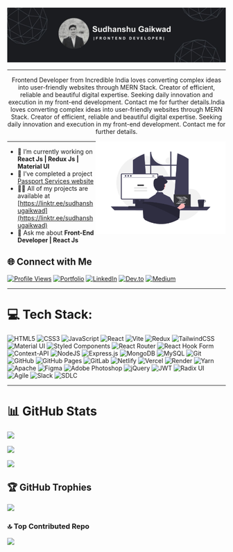 
![Demo JPG](https://github.com/sudhanshu1919/sudhanshu1919/blob/main/SudhanshuBg.jpg)
<hr></hr>


<p align="center">Frontend Developer from Incredible India loves converting complex ideas into user-friendly websites through MERN Stack.
Creator of efficient, reliable and beautiful digital expertise. 
Seeking daily innovation and execution in my front-end development.
Contact me for further details.India loves converting complex ideas into user-friendly websites through MERN Stack.
Creator of efficient, reliable and beautiful digital expertise. 
Seeking daily innovation and execution in my front-end development.
Contact me for further details.</p>






<p>
    <img src="https://github.com/sudhanshu1919/sudhanshu1919/blob/main/sgProgramming.png" alt="Demo GIF" width="300" align="right">
    <hr></hr>
</p>



- 🌱 I’m currently working on **React Js | Redux Js | Material UI**
- 👯 I’ve completed a project [Passport Services website ](https://passportservicefrontend.onrender.com)
- 👨‍💻 All of my projects are available at [https://linktr.ee/sudhanshugaikwad](https://linktr.ee/sudhanshugaikwad)
- 💬 Ask me about **Front-End Developer | React Js**


## 🌐 Connect with Me

[![Profile Views](https://visitcount.itsvg.in/api?id=sudhanshu1919&label=Profile%20Views&color=12&icon=5&pretty=true)](https://visitcount.itsvg.in)
[![Portfolio](https://img.shields.io/badge/Portfolio-%23000000.svg?style=flat&logo=firefox&logoColor=%23FF7139)](https://sudhanshugaikwad.netlify.app/)
[![LinkedIn](https://img.shields.io/badge/LinkedIn-0A66C2?style=flat&logo=linkedin&logoColor=white)](https://www.linkedin.com/in/sudhanshugaikwad)
[![Dev.to](https://img.shields.io/badge/Dev.to-0A0A0A?style=flat&logo=dev.to&logoColor=white)](https://dev.to/sudhanshudevelopers)
[![Medium](https://img.shields.io/badge/Medium-12100E?style=flat&logo=medium&logoColor=white)](https://medium.com/@sudhanshudeveloper)






<hr></hr>



    
# 💻 Tech Stack:

<!-- Frontend -->


![HTML5](https://img.shields.io/badge/html5-%23E34F26.svg?style=flat&logo=html5&logoColor=white)
![CSS3](https://img.shields.io/badge/css3-%231572B6.svg?style=flat&logo=css3&logoColor=white)
![JavaScript](https://img.shields.io/badge/javascript-%23323330.svg?style=flat&logo=javascript&logoColor=%23F7DF1E)
![React](https://img.shields.io/badge/react-%2320232a.svg?style=flat&logo=react&logoColor=%2361DAFB)
![Vite](https://img.shields.io/badge/Vite-%23646CFF.svg?style=flat&logo=vite&logoColor=white)
![Redux](https://img.shields.io/badge/redux-%23593d88.svg?style=flat&logo=redux&logoColor=white)
![TailwindCSS](https://img.shields.io/badge/tailwindcss-%2338B2AC.svg?style=flat&logo=tailwind-css&logoColor=white)
![Material UI](https://img.shields.io/badge/MUI-%230081CB.svg?style=flat&logo=mui&logoColor=white)
![Styled Components](https://img.shields.io/badge/styled--components-DB7093?style=flat&logo=styled-components&logoColor=white)
![React Router](https://img.shields.io/badge/React_Router-CA4245?style=flat&logo=react-router&logoColor=white)
![React Hook Form](https://img.shields.io/badge/React%20Hook%20Form-%23EC5990.svg?style=flat&logo=reacthookform&logoColor=white)
![Context-API](https://img.shields.io/badge/Context--Api-000000?style=flat&logo=react)<!-- Backend --> 
![NodeJS](https://img.shields.io/badge/node.js-6DA55F?style=flat&logo=node.js&logoColor=white)
![Express.js](https://img.shields.io/badge/express.js-%23404d59.svg?style=flat&logo=express&logoColor=%2361DAFB)<!-- Database -->
![MongoDB](https://img.shields.io/badge/MongoDB-%234ea94b.svg?style=flat&logo=mongodb&logoColor=white)
![MySQL](https://img.shields.io/badge/mysql-4479A1.svg?style=flat&logo=mysql&logoColor=white)<!-- DevOps & Hosting -->
![Git](https://img.shields.io/badge/git-%23F05033.svg?style=flat&logo=git&logoColor=white)
![GitHub](https://img.shields.io/badge/github-%23121011.svg?style=flat&logo=github&logoColor=white)
![GitHub Pages](https://img.shields.io/badge/github%20pages-121013?style=flat&logo=github&logoColor=white)
![GitLab](https://img.shields.io/badge/gitlab-%23181717.svg?style=flat&logo=gitlab&logoColor=white)
![Netlify](https://img.shields.io/badge/netlify-%23000000.svg?style=flat&logo=netlify&logoColor=#00C7B7)
![Vercel](https://img.shields.io/badge/vercel-%23000000.svg?style=flat&logo=vercel&logoColor=white)
![Render](https://img.shields.io/badge/render-%2346E3B7.svg?style=flat&logo=render&logoColor=white)
![Yarn](https://img.shields.io/badge/yarn-%232C8EBB.svg?style=flat&logo=yarn&logoColor=white)
![Apache](https://img.shields.io/badge/apache-%23D42029.svg?style=flat&logo=apache&logoColor=white)<!-- Design & Tools -->
![Figma](https://img.shields.io/badge/figma-%23F24E1E.svg?style=flat&logo=figma&logoColor=white)
![Adobe Photoshop](https://img.shields.io/badge/adobe%20photoshop-%2331A8FF.svg?style=flat&logo=adobe%20photoshop&logoColor=white)<!-- Others -->
![jQuery](https://img.shields.io/badge/jquery-%230769AD.svg?style=flat&logo=jquery&logoColor=white)
![JWT](https://img.shields.io/badge/JWT-black?style=flat&logo=JSON%20web%20tokens)
![Radix UI](https://img.shields.io/badge/radix%20ui-161618.svg?style=flat&logo=radix-ui&logoColor=white)<!-- Software Development & Agile -->
![Agile](https://img.shields.io/badge/Agile-%23f06d0a.svg?style=flat&logo=agile&logoColor=white)
![Slack](https://img.shields.io/badge/Slack-%234A154B.svg?style=flat&logo=slack&logoColor=white)
![SDLC](https://img.shields.io/badge/SDLC-%234285F4.svg?style=flat&logo=semantic-release&logoColor=white)



<hr></hr>

# 📊 GitHub Stats </h5>

![](https://github-readme-stats.vercel.app/api?username=sudhanshugaikwad&theme=gotham&hide_border=false&include_all_commits=true&count_private=true)<br/>

![](https://github-readme-streak-stats.herokuapp.com/?user=sudhanshugaikwad&theme=gotham&hide_border=false)<br/>

![](https://github-readme-stats.vercel.app/api/top-langs/?username=sudhanshugaikwad&theme=gotham&hide_border=false&include_all_commits=true&count_private=true&layout=compact)


## 🏆 GitHub Trophies
![](https://github-profile-trophy.vercel.app/?username=sudhanshugaikwad&theme=dark&no-frame=false&no-bg=true&margin-w=4)

### 🔝 Top Contributed Repo
![](https://github-contributor-stats.vercel.app/api?username=sudhanshugaikwad&limit=5&theme=dark&combine_all_yearly_contributions=true)
